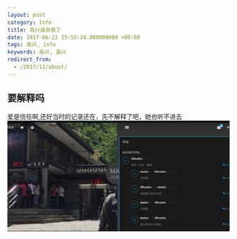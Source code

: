 ```yaml
---
layout: post
category: Info
title: 高兴误会我了
date: 2017-06-22 15:55:24.000000000 +08:00
tags: 高兴, info
keywords: 高兴, 高兴
redirect_from:
  - /2017/11/about/
---
```


## 要解释吗
爱是信任啊,还好当时的记录还在，先不解释了吧，她也听不进去
<img src="/assets/images/22.jpg"/>


